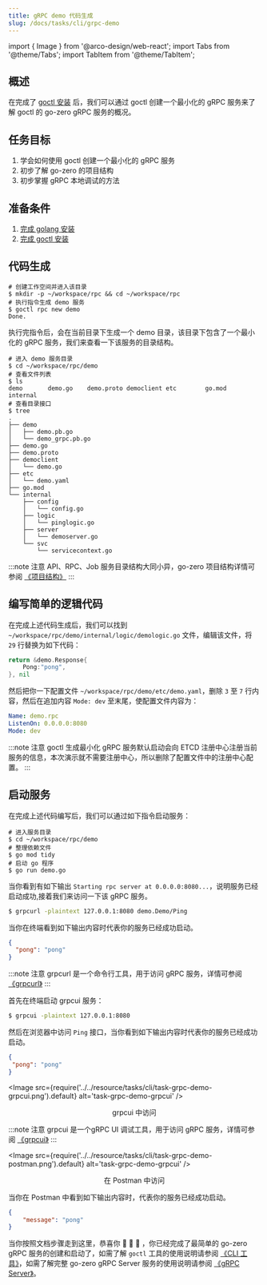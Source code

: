 ```yaml
---
title: gRPC demo 代码生成
slug: /docs/tasks/cli/grpc-demo
---
```


import { Image } from '@arco-design/web-react';
import Tabs from '@theme/Tabs';
import TabItem from '@theme/TabItem';

## 概述

在完成了 <a href="/docs/tasks/installation/goctl" target="_blank">goctl 安装</a> 后，我们可以通过 goctl 创建一个最小化的
gRPC 服务来了解 goctl 的 go-zero  gRPC 服务的概况。

## 任务目标

1. 学会如何使用 goctl 创建一个最小化的 gRPC 服务
1. 初步了解 go-zero 的项目结构
1. 初步掌握 gRPC 本地调试的方法


## 准备条件

1. <a href="/docs/tasks" target="_blank">完成 golang 安装</a> 
1. <a href="/docs/tasks/installation/goctl" target="_blank">完成 goctl 安装</a> 

## 代码生成

```shell
# 创建工作空间并进入该目录
$ mkdir -p ~/workspace/rpc && cd ~/workspace/rpc
# 执行指令生成 demo 服务
$ goctl rpc new demo
Done.
```
执行完指令后，会在当前目录下生成一个 demo 目录，该目录下包含了一个最小化的 gRPC 服务，我们来查看一下该服务的目录结构。

```shell
# 进入 demo 服务目录
$ cd ~/workspace/rpc/demo
# 查看文件列表
$ ls
demo       demo.go    demo.proto democlient etc        go.mod     internal
# 查看目录接口
$ tree
.
├── demo
│   ├── demo.pb.go
│   └── demo_grpc.pb.go
├── demo.go
├── demo.proto
├── democlient
│   └── demo.go
├── etc
│   └── demo.yaml
├── go.mod
└── internal
    ├── config
    │   └── config.go
    ├── logic
    │   └── pinglogic.go
    ├── server
    │   └── demoserver.go
    └── svc
        └── servicecontext.go
```

:::note 注意
 API、RPC、Job 服务目录结构大同小异，go-zero 项目结构详情可参阅 <a href="/docs/concepts/layout">《项目结构》</a>
:::

## 编写简单的逻辑代码

在完成上述代码生成后，我们可以找到 `~/workspace/rpc/demo/internal/logic/demologic.go` 文件，编辑该文件，将 `29` 行替换为如下代码：

```go
return &demo.Response{
    Pong:"pong",
}, nil
```

然后把你一下配置文件 `~/workspace/rpc/demo/etc/demo.yaml`，删除 `3` 至 `7` 行内容，然后在追加内容 `Mode: dev` 至末尾，使配置文件内容为：

```yaml
Name: demo.rpc
ListenOn: 0.0.0.0:8080
Mode: dev

```

:::note 注意
goctl 生成最小化 gRPC 服务默认启动会向 ETCD 注册中心注册当前服务的信息，本次演示就不需要注册中心，所以删除了配置文件中的注册中心配置。
:::

## 启动服务

在完成上述代码编写后，我们可以通过如下指令启动服务：

```shell
# 进入服务目录
$ cd ~/workspace/rpc/demo
# 整理依赖文件
$ go mod tidy
# 启动 go 程序
$ go run demo.go
```

当你看到有如下输出 `Starting rpc server at 0.0.0.0:8080...`，说明服务已经启动成功,接着我们来访问一下该 gRPC 服务。

<Tabs>
<TabItem value="grpcurl" label="grpcurl 访问" default>

```bash
$ grpcurl -plaintext 127.0.0.1:8080 demo.Demo/Ping
```

当你在终端看到如下输出内容时代表你的服务已经成功启动。

```json
{
  "pong": "pong"
}
```

:::note 注意
grpcurl 是一个命令行工具，用于访问 gRPC 服务，详情可参阅 <a href="https://github.com/fullstorydev/grpcurl">《grpcurl》</a>
:::

</TabItem>

<TabItem value="grpcui" label="grpcui 访问" default>

首先在终端启动 grpcui 服务：

```bash
$ grpcui -plaintext 127.0.0.1:8080
```

 然后在浏览器中访问 `Ping` 接口，当你看到如下输出内容时代表你的服务已经成功启动。

 ```json
 {
  "pong": "pong"
}
 ```

<Image
src={require('../../resource/tasks/cli/task-grpc-demo-grpcui.png').default}
alt='task-grpc-demo-grpcui'
/>


<center> grpcui 中访问 </center>

:::note 注意
grpcui 是一个gRPC UI 调试工具，用于访问 gRPC 服务，详情可参阅 <a href="https://github.com/fullstorydev/grpcui">《grpcui》</a>
:::

</TabItem>

<TabItem value="postman" label="Postman 中访问" default>

<Image
src={require('../../resource/tasks/cli/task-grpc-demo-postman.png').default}
alt='task-grpc-demo-grpcui'
/>

<center> 在 Postman 中访问 </center>

当你在 Postman 中看到如下输出内容时，代表你的服务已经成功启动。

```json
{
    "message": "pong"
}
```
</TabItem>

</Tabs>


当你按照文档步骤走到这里，恭喜你 🎉 🎉 🎉 ，你已经完成了最简单的 go-zero gRPC 服务的创建和启动了，如需了解 `goctl` 工具的使用说明请参阅 <a href="/docs/tutorials/cli/overview" target="_blank">《CLI 工具》</a>，如需了解完整 go-zero gRPC Server 服务的使用说明请参阅 <a href="/docs/tutorials/grpc/server/configuration/service" target="_blank">《gRPC Server》</a>。